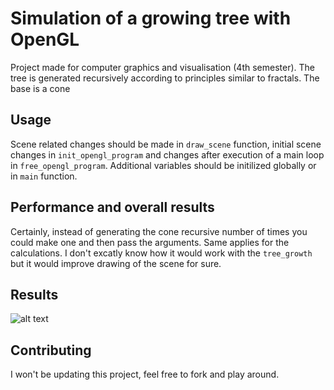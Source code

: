 # Simulation of a growing tree with OpenGL
Project made for computer graphics and visualisation (4th semester). The tree is generated recursively according to principles similar to fractals. The base is a cone

## Usage
Scene related changes should be made in `draw_scene` function, initial scene changes in `init_opengl_program` and changes after execution of a main loop in `free_opengl_program`. Additional variables should be initilized globally or in `main` function.

## Performance and overall results
Certainly, instead of generating the cone recursive number of times you could make one and then pass the arguments. Same applies for the calculations. I don't excatly know how it would work with the `tree_growth` but  it would improve drawing of the scene for sure.

## Results
![alt text](https://github.com/[username]/[reponame]/blob/[branch]/image.jpg?raw=true)

## Contributing
I won't be updating this project, feel free to fork and play around.
